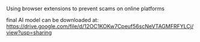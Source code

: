 Using browser extensions to prevent scams on online platforms

final AI model can be downloaded at: https://drive.google.com/file/d/12OC1KOKw7Cpeuf56scNeVTAGMFRFYLCj/view?usp=sharing
